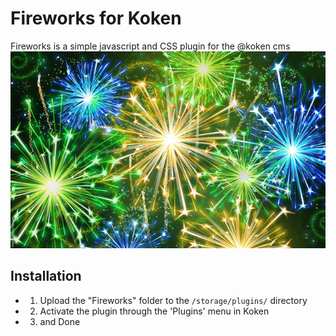 # Fireworks for Koken
Fireworks is a simple javascript and CSS plugin for the @koken cms
![Fireworks preview](Fireworks/preview.jpg)
## Installation

* 1. Upload the "Fireworks" folder to the `/storage/plugins/` directory
* 2. Activate the plugin through the 'Plugins' menu in Koken
* 3. and Done
